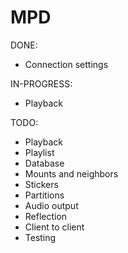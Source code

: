 # MPD

DONE:
  * Connection settings

IN-PROGRESS:
  * Playback

TODO:
  * Playback
  * Playlist
  * Database
  * Mounts and neighbors
  * Stickers
  * Partitions
  * Audio output
  * Reflection
  * Client to client
  * Testing
